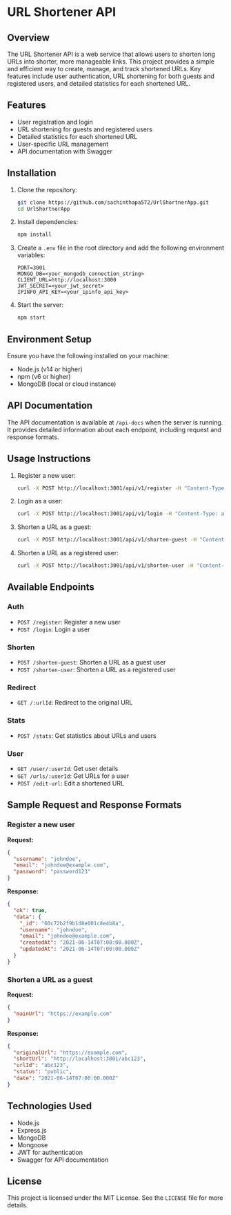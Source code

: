 # URL Shortener API

## Overview

The URL Shortener API is a web service that allows users to shorten long URLs into shorter, more manageable links. This project provides a simple and efficient way to create, manage, and track shortened URLs. Key features include user authentication, URL shortening for both guests and registered users, and detailed statistics for each shortened URL.

## Features

- User registration and login
- URL shortening for guests and registered users
- Detailed statistics for each shortened URL
- User-specific URL management
- API documentation with Swagger

## Installation

1. Clone the repository:

   ```bash
   git clone https://github.com/sachinthapa572/UrlShortnerApp.git
   cd UrlShortnerApp
   ```

2. Install dependencies:

   ```bash
   npm install
   ```

3. Create a `.env` file in the root directory and add the following environment variables:

   ```env
   PORT=3001
   MONGO_DB=<your_mongodb_connection_string>
   CLIENT_URL=http://localhost:3000
   JWT_SECRET=<your_jwt_secret>
   IPINFO_API_KEY=<your_ipinfo_api_key>
   ```

4. Start the server:
   ```bash
   npm start
   ```

## Environment Setup

Ensure you have the following installed on your machine:

- Node.js (v14 or higher)
- npm (v6 or higher)
- MongoDB (local or cloud instance)

## API Documentation

The API documentation is available at `/api-docs` when the server is running. It provides detailed information about each endpoint, including request and response formats.

## Usage Instructions

1. Register a new user:

   ```bash
   curl -X POST http://localhost:3001/api/v1/register -H "Content-Type: application/json" -d '{"username": "johndoe", "email": "johndoe@example.com", "password": "password123"}'
   ```

2. Login as a user:

   ```bash
   curl -X POST http://localhost:3001/api/v1/login -H "Content-Type: application/json" -d '{"email": "johndoe@example.com", "password": "password123"}'
   ```

3. Shorten a URL as a guest:

   ```bash
   curl -X POST http://localhost:3001/api/v1/shorten-guest -H "Content-Type: application/json" -d '{"mainUrl": "https://example.com"}'
   ```

4. Shorten a URL as a registered user:
   ```bash
   curl -X POST http://localhost:3001/api/v1/shorten-user -H "Content-Type: application/json" -H "Authorization: Bearer <your_jwt_token>" -d '{"mainUrl": "https://example.com", "userId": "<your_user_id>"}'
   ```

## Available Endpoints

### Auth

- `POST /register`: Register a new user
- `POST /login`: Login a user

### Shorten

- `POST /shorten-guest`: Shorten a URL as a guest user
- `POST /shorten-user`: Shorten a URL as a registered user

### Redirect

- `GET /:urlId`: Redirect to the original URL

### Stats

- `POST /stats`: Get statistics about URLs and users

### User

- `GET /user/:userId`: Get user details
- `GET /urls/:userId`: Get URLs for a user
- `POST /edit-url`: Edit a shortened URL

## Sample Request and Response Formats

### Register a new user

**Request:**

```json
{
  "username": "johndoe",
  "email": "johndoe@example.com",
  "password": "password123"
}
```

**Response:**

```json
{
  "ok": true,
  "data": {
    "_id": "60c72b2f9b1d8e001c8e4b8a",
    "username": "johndoe",
    "email": "johndoe@example.com",
    "createdAt": "2021-06-14T07:00:00.000Z",
    "updatedAt": "2021-06-14T07:00:00.000Z"
  }
}
```

### Shorten a URL as a guest

**Request:**

```json
{
  "mainUrl": "https://example.com"
}
```

**Response:**

```json
{
  "originalUrl": "https://example.com",
  "shortUrl": "http://localhost:3001/abc123",
  "urlId": "abc123",
  "status": "public",
  "date": "2021-06-14T07:00:00.000Z"
}
```

## Technologies Used

- Node.js
- Express.js
- MongoDB
- Mongoose
- JWT for authentication
- Swagger for API documentation

## License

This project is licensed under the MIT License. See the `LICENSE` file for more details.
